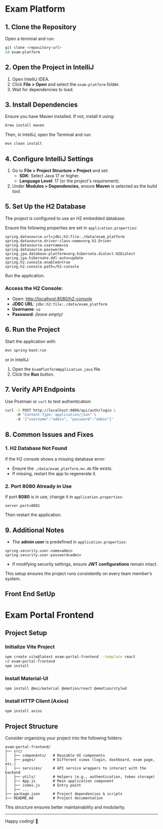 # Exam Platform

## **1. Clone the Repository**

Open a terminal and run:

```sh
git clone <repository-url>
cd exam-platform
```

## **2. Open the Project in IntelliJ**

1. Open IntelliJ IDEA.
2. Click **File > Open** and select the `exam-platform` folder.
3. Wait for dependencies to load.

## **3. Install Dependencies**

Ensure you have Maven installed. If not, install it using:

```sh
brew install maven
```

Then, in IntelliJ, open the Terminal and run:

```sh
mvn clean install
```

## **4. Configure IntelliJ Settings**

1. Go to **File > Project Structure > Project** and set:
    - **SDK**: Select Java 17 or higher.
    - **Language Level**: 17 (or the project's requirement).
2. Under **Modules > Dependencies**, ensure **Maven** is selected as the build tool.

## **5. Set Up the H2 Database**

The project is configured to use an H2 embedded database.

Ensure the following properties are set in `application.properties`:

```properties
spring.datasource.url=jdbc:h2:file:./data/exam_platform
spring.datasource.driver-class-name=org.h2.Driver
spring.datasource.username=sa
spring.datasource.password=
spring.jpa.database-platform=org.hibernate.dialect.H2Dialect
spring.jpa.hibernate.ddl-auto=update
spring.h2.console.enabled=true
spring.h2.console.path=/h2-console
```

Run the application.

### **Access the H2 Console:**

- Open: [http://localhost:8080/h2-console](http://localhost:8080/h2-console)
- **JDBC URL**: `jdbc:h2:file:./data/exam_platform`
- **Username**: `sa`
- **Password**: *(leave empty)*

## **6. Run the Project**

Start the application with:

```sh
mvn spring-boot:run
```

or in IntelliJ:

1. Open the `ExamPlatformApplication.java` file.
2. Click the **Run** button.

## **7. Verify API Endpoints**

Use Postman or `curl` to test authentication:

```sh
curl -X POST http://localhost:8080/api/auth/login \  
     -H "Content-Type: application/json" \  
     -d '{"username":"admin", "password":"admin"}'
```

## **8. Common Issues and Fixes**

### **1. H2 Database Not Found**

If the H2 console shows a missing database error:

- Ensure the `./data/exam_platform.mv.db` file exists.
- If missing, restart the app to regenerate it.

### **2. Port 8080 Already in Use**

If port **8080** is in use, change it in `application.properties`:

```properties
server.port=8081
```

Then restart the application.

## **9. Additional Notes**

- The **admin user** is predefined in `application.properties`:

```properties
spring.security.user.name=admin
spring.security.user.password=admin
```

- If modifying security settings, ensure **JWT configurations** remain intact.

This setup ensures the project runs consistently on every team member’s system.


## **Front End SetUp**


# Exam Portal Frontend

## Project Setup

### Initialize Vite Project
```sh
npm create vite@latest exam-portal-frontend --template react
cd exam-portal-frontend
npm install
```

### Install Material-UI
```sh
npm install @mui/material @emotion/react @emotion/styled
```

### Install HTTP Client (Axios)
```sh
npm install axios
```

## Project Structure
Consider organizing your project into the following folders:

```
exam-portal-frontend/
├── src/
│   ├── components/   # Reusable UI components
│   ├── pages/        # Different views (login, dashboard, exam page, etc.)
│   ├── services/     # API service wrappers to interact with the backend
│   ├── utils/        # Helpers (e.g., authentication, token storage)
│   ├── App.js        # Main application component
│   ├── index.js      # Entry point
│   ├── ...
├── package.json      # Project dependencies & scripts
├── README.md         # Project documentation
```

This structure ensures better maintainability and modularity.

---

Happy coding! 🚀


